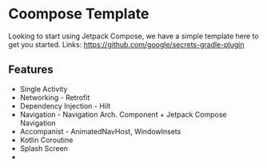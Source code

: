 # Coompose Template

Looking to start using Jetpack Compose, we have a simple template here to get you started.
Links:
https://github.com/google/secrets-gradle-plugin

## Features
* Single Activity
* Networking - Retrofit
* Dependency Injection - Hilt
* Navigation - Navigation Arch. Component + Jetpack Compose Navigation
* Accompanist - AnimatedNavHost, WindowInsets
* Kotlin Coroutine
* Splash Screen
* 
